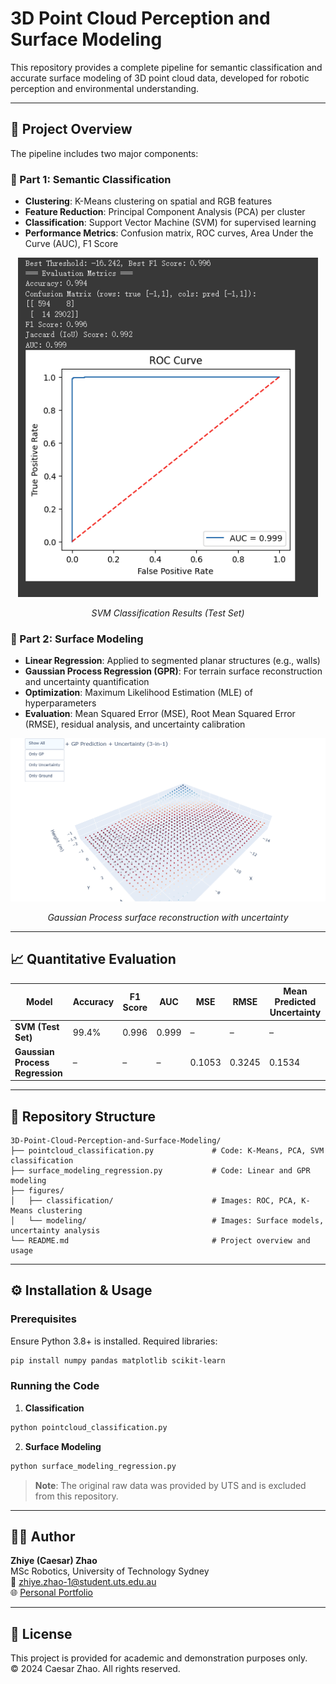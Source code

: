 # 3D Point Cloud Perception and Surface Modeling

This repository provides a complete pipeline for semantic classification and accurate surface modeling of 3D point cloud data, developed for robotic perception and environmental understanding. 

---

## 🚩 Project Overview

The pipeline includes two major components:

### 📌 Part 1: Semantic Classification

- **Clustering**: K-Means clustering on spatial and RGB features
- **Feature Reduction**: Principal Component Analysis (PCA) per cluster
- **Classification**: Support Vector Machine (SVM) for supervised learning
- **Performance Metrics**: Confusion matrix, ROC curves, Area Under the Curve (AUC), F1 Score

<div align="center">
  <img src="figures/classification/SVM_test.png" width="480">
  <p><em>SVM Classification Results (Test Set)</em></p>
</div>

### 📌 Part 2: Surface Modeling

- **Linear Regression**: Applied to segmented planar structures (e.g., walls)
- **Gaussian Process Regression (GPR)**: For terrain surface reconstruction and uncertainty quantification
- **Optimization**: Maximum Likelihood Estimation (MLE) of hyperparameters
- **Evaluation**: Mean Squared Error (MSE), Root Mean Squared Error (RMSE), residual analysis, and uncertainty calibration

<div align="center">
  <img src="figures/modeling/Ground Truth + GP Prediction + Uncertainty (3-in-1).png" width="600">
  <p><em>Gaussian Process surface reconstruction with uncertainty</em></p>
</div>

---

## 📈 Quantitative Evaluation

| Model | Accuracy | F1 Score | AUC | MSE | RMSE | Mean Predicted Uncertainty |
|-------|----------|----------|-----|-----|------|----------------------------|
| **SVM (Test Set)** | 99.4% | 0.996 | 0.999 | – | – | – |
| **Gaussian Process Regression** | – | – | – | 0.1053 | 0.3245 | 0.1534 |

---

## 📂 Repository Structure

```
3D-Point-Cloud-Perception-and-Surface-Modeling/
├── pointcloud_classification.py             # Code: K-Means, PCA, SVM classification
├── surface_modeling_regression.py           # Code: Linear and GPR modeling
├── figures/
│   ├── classification/                      # Images: ROC, PCA, K-Means clustering
│   └── modeling/                            # Images: Surface models, uncertainty analysis
└── README.md                                # Project overview and usage
```

---

## ⚙️ Installation & Usage

### Prerequisites

Ensure Python 3.8+ is installed. Required libraries:

```bash
pip install numpy pandas matplotlib scikit-learn
```

### Running the Code

1. **Classification**

```bash
python pointcloud_classification.py
```

2. **Surface Modeling**

```bash
python surface_modeling_regression.py
```

> **Note**: The original raw data was provided by UTS and is excluded from this repository.

---

## 🧑‍💻 Author

**Zhiye (Caesar) Zhao**  
MSc Robotics, University of Technology Sydney  
📧 [zhiye.zhao-1@student.uts.edu.au](mailto:zhiye.zhao-1@student.uts.edu.au)  
🌐 [Personal Portfolio](https://caesar1457.github.io/zhiyezhao/)

---

## 📜 License

This project is provided for academic and demonstration purposes only.  
© 2024 Caesar Zhao. All rights reserved.

